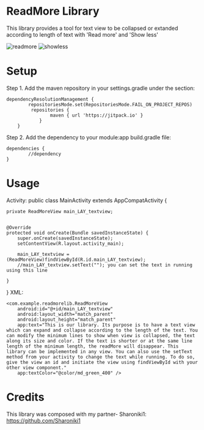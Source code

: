 # ReadMore Library

This library provides a tool for text view to be collapsed or extanded according to length of text with 'Read more' and 'Show less'

![readmore](https://github.com/Morika1/ReadMoreApp/assets/68543807/f64500cb-7f16-4d44-a077-6ba0ce558abf)  ![showless](https://github.com/Morika1/ReadMoreApp/assets/68543807/25224220-1b99-4acd-b77f-03005b39dab4)
 

# Setup

Step 1. Add the maven repository in your settings.gradle under the section:

	dependencyResolutionManagement {
    		repositoriesMode.set(RepositoriesMode.FAIL_ON_PROJECT_REPOS)
   			 repositories {
      				maven { url 'https://jitpack.io' }
    			}
		}

Step 2. Add the dependency to your module:app build.gradle file:

	dependencies {
	        //dependency
	}



# Usage
Activity:
	public class MainActivity extends AppCompatActivity {

    private ReadMoreView main_LAY_textview;


    @Override
    protected void onCreate(Bundle savedInstanceState) {
        super.onCreate(savedInstanceState);
        setContentView(R.layout.activity_main);

        main_LAY_textview = (ReadMoreView)findViewById(R.id.main_LAY_textview);
        //main_LAY_textview.setText(""); you can set the text in running using this line

    }
  }
XML:
  <?xml version="1.0" encoding="utf-8"?>
  <RelativeLayout xmlns:android="http://schemas.android.com/apk/res/android"
    xmlns:app="http://schemas.android.com/apk/res-auto"
    xmlns:tools="http://schemas.android.com/tools"
    android:layout_width="match_parent"
    android:layout_height="match_parent"
    tools:context=".MainActivity">

    <com.example.readmorelib.ReadMoreView
        android:id="@+id/main_LAY_textview"
        android:layout_width="match_parent"
        android:layout_height="match_parent"
        app:text="This is our library. Its purpose is to have a text view which can expand and collapse according to the length of the text. You can modify the minimum lines to show when view is collapsed, the text along its size and color. If the text is shorter or at the same line length of the minimum length, the readMore will disappear. This library can be implemented in any view. You can also use the setText method from your activity to change the text while running. To do so, give the view an id and initiate the view using findViewById with your other view component."
        app:textColor="@color/md_green_400" />

  </RelativeLayout>


# Credits
This library was composed with my partner- Sharoniki1: https://github.com/Sharoniki1
